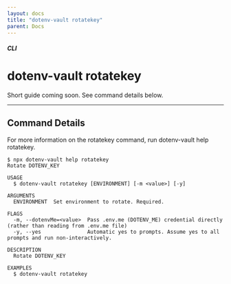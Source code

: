 ```yaml
---
layout: docs
title: "dotenv-vault rotatekey"
parent: Docs
---
```


##### CLI

# dotenv-vault rotatekey

Short guide coming soon. See command details below.

---

## Command Details

For more information on the rotatekey command, run dotenv-vault help rotatekey.

```
$ npx dotenv-vault help rotatekey
Rotate DOTENV_KEY

USAGE
  $ dotenv-vault rotatekey [ENVIRONMENT] [-m <value>] [-y]

ARGUMENTS
  ENVIRONMENT  Set environment to rotate. Required.

FLAGS
  -m, --dotenvMe=<value>  Pass .env.me (DOTENV_ME) credential directly (rather than reading from .env.me file)
  -y, --yes               Automatic yes to prompts. Assume yes to all prompts and run non-interactively.

DESCRIPTION
  Rotate DOTENV_KEY

EXAMPLES
  $ dotenv-vault rotatekey
```
